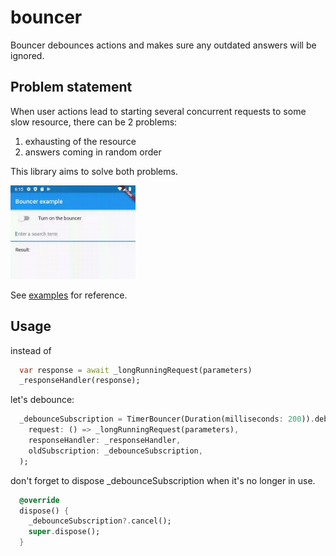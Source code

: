 # bouncer

Bouncer debounces actions and makes sure any outdated answers will be ignored.

## Problem statement

When user actions lead to starting several concurrent requests to some slow resource,
there can be 2 problems:
1. exhausting of the resource
2. answers coming in random order

This library aims to solve both problems.

[<img src="examples/Screenshot1.gif" width="200" />](examples)

See [examples](examples) for reference.

## Usage

instead of 

```dart
  var response = await _longRunningRequest(parameters)
  _responseHandler(response);
```

let's debounce: 

```dart
  _debounceSubscription = TimerBouncer(Duration(milliseconds: 200)).debounce(
    request: () => _longRunningRequest(parameters),
    responseHandler: _responseHandler,
    oldSubscription: _debounceSubscription,
  );
```

don't forget to dispose _debounceSubscription when it's no longer in use.

```dart
  @override
  dispose() {
    _debounceSubscription?.cancel();
    super.dispose();
  }
```
